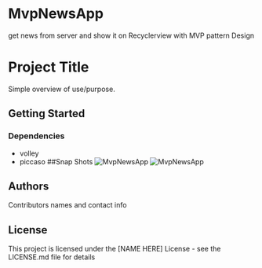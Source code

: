 # MvpNewsApp
get news from server and show it on Recyclerview  with MVP pattern Design
# Project Title

Simple overview of use/purpose.

## Getting Started

### Dependencies

* volley
* piccaso
##Snap Shots
![MvpNewsApp](https://github.com/faridsolgi/MvpNewsApp/blob/master/img/Screenshot_20210722_020313.png=360x740)
![MvpNewsApp](https://github.com/faridsolgi/MvpNewsApp/blob/master/img/Screenshot_20210722_020323.png=true=360x740)
## Authors

Contributors names and contact info

## License

This project is licensed under the [NAME HERE] License - see the LICENSE.md file for details
